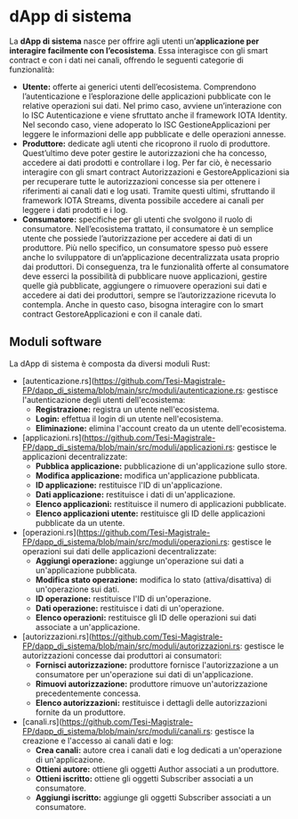 # dApp di sistema
La <strong>dApp di sistema</strong> nasce per offrire agli utenti un’<strong>applicazione per interagire facilmente con l’ecosistema</strong>. Essa interagisce con gli smart contract e con i dati nei canali, offrendo le seguenti categorie di funzionalità:
- <strong>Utente:</strong> offerte ai generici utenti dell’ecosistema. Comprendono l’autenticazione e l’esplorazione delle applicazioni pubblicate con le relative operazioni sui dati. Nel primo caso, avviene un’interazione con lo ISC Autenticazione e viene sfruttato anche il framework IOTA Identity. Nel secondo caso, viene adoperato lo ISC GestioneApplicazioni per leggere le informazioni delle app pubblicate e delle operazioni annesse.
- <strong>Produttore:</strong> dedicate agli utenti che ricoprono il ruolo di produttore. Quest’ultimo deve poter gestire le autorizzazioni che ha concesso, accedere ai dati prodotti e controllare i log. Per far ciò, è necessario interagire con gli smart contract Autorizzazioni e GestoreApplicazioni sia per recuperare tutte le autorizzazioni concesse sia per ottenere i riferimenti ai canali dati e log usati. Tramite questi ultimi, sfruttando il framework IOTA Streams, diventa possibile accedere ai canali per leggere i dati prodotti e i log.
- <strong>Consumatore:</strong> specifiche per gli utenti che svolgono il ruolo di consumatore. Nell’ecosistema trattato, il consumatore è un semplice utente che possiede l’autorizzazione per accedere ai dati di un produttore. Più nello specifico, un consumatore spesso può essere anche lo sviluppatore di un’applicazione decentralizzata usata proprio dai produttori. Di conseguenza, tra le funzionalità offerte al consumatore deve esserci la possibilità di pubblicare nuove applicazioni, gestire quelle già pubblicate, aggiungere o rimuovere operazioni sui dati e accedere ai dati dei produttori, sempre se l’autorizzazione ricevuta lo contempla. Anche in questo caso, bisogna interagire con lo smart contract GestoreApplicazioni e con il canale dati.

## Moduli software
La dApp di sistema è composta da diversi moduli Rust:
- [autenticazione.rs](https://github.com/Tesi-Magistrale-FP/dapp_di_sistema/blob/main/src/moduli/autenticazione.rs: gestisce l'autenticazione degli utenti dell'ecosistema:
  - <strong>Registrazione:</strong> registra un utente nell'ecosistema.
  - <strong>Login:</strong> effettua il login di un utente nell'ecosistema.
  - <strong>Eliminazione:</strong> elimina l'account creato da un utente dell'ecosistema.
- [applicazioni.rs](https://github.com/Tesi-Magistrale-FP/dapp_di_sistema/blob/main/src/moduli/applicazioni.rs: gestisce le applicazioni decentralizzate:
  - <strong>Pubblica applicazione:</strong> pubblicazione di un'applicazione sullo store.
  - <strong>Modifica applicazione:</strong> modifica un'applicazione pubblicata.
  - <strong>ID applicazione:</strong> restituisce l'ID di un'applicazione.
  - <strong>Dati applicazione:</strong> restituisce i dati di un'applicazione.
  - <strong>Elenco applicazioni:</strong> restituisce il numero di applicazioni pubblicate.
  - <strong>Elenco applicazioni utente:</strong> restituisce gli ID delle applicazioni pubblicate da un utente.
- [operazioni.rs](https://github.com/Tesi-Magistrale-FP/dapp_di_sistema/blob/main/src/moduli/operazioni.rs: gestisce le operazioni sui dati delle applicazioni decentralizzate:
  - <strong>Aggiungi operazione:</strong> aggiunge un'operazione sui dati a un'applicazione pubblicata.
  - <strong>Modifica stato operazione:</strong> modifica lo stato (attiva/disattiva) di un'operazione sui dati.
  - <strong>ID operazione:</strong> restituisce l'ID di un'operazione.
  - <strong>Dati operazione:</strong> restituisce i dati di un'operazione.
  - <strong>Elenco operazioni:</strong> restituisce gli ID delle operazioni sui dati associate a un'applicazione.
- [autorizzazioni.rs](https://github.com/Tesi-Magistrale-FP/dapp_di_sistema/blob/main/src/moduli/autorizzazioni.rs: gestisce le autorizzazioni concesse dai produttori ai consumatori:
  - <strong>Fornisci autorizzazione:</strong> produttore fornisce l'autorizzazione a un consumatore per un'operazione sui dati di un'applicazione.
  - <strong>Rimuovi autorizzazione:</strong> produttore rimuove un'autorizzazione precedentemente concessa.
  - <strong>Elenco autorizzazioni:</strong> restituisce i dettagli delle autorizzazioni fornite da un produttore.
- [canali.rs](https://github.com/Tesi-Magistrale-FP/dapp_di_sistema/blob/main/src/moduli/canali.rs: gestisce la creazione e l'accesso ai canali dati e log:
  - <strong>Crea canali:</strong> autore crea i canali dati e log dedicati a un'operazione di un'applicazione.
  - <strong>Ottieni autore:</strong> ottiene gli oggetti Author associati a un produttore.
  - <strong>Ottieni iscritto:</strong> ottiene gli oggetti Subscriber associati a un consumatore.
  - <strong>Aggiungi iscritto:</strong> aggiunge gli oggetti Subscriber associati a un consumatore.